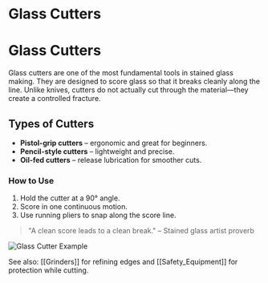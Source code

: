 # Glass Cutters

# Glass Cutters

Glass cutters are one of the most fundamental tools in stained glass making. They are designed to score glass so that it breaks cleanly along the line. Unlike knives, cutters do not actually cut through the material—they create a controlled fracture.  

## Types of Cutters
- **Pistol-grip cutters** – ergonomic and great for beginners.
- **Pencil-style cutters** – lightweight and precise.
- **Oil-fed cutters** – release lubrication for smoother cuts.

### How to Use
1. Hold the cutter at a 90° angle.
2. Score in one continuous motion.
3. Use running pliers to snap along the score line.

> "A clean score leads to a clean break." – Stained glass artist proverb  

![Glass Cutter Example](https://upload.wikimedia.org/wikipedia/commons/7/73/Glass_cutter.jpg "A pencil-style glass cutter")

See also: [[Grinders]] for refining edges and [[Safety_Equipment]] for protection while cutting.
